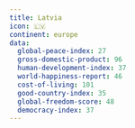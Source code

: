 ```yaml
---
title: Latvia
icon: 🇱🇻
continent: europe
data:
  global-peace-index: 27
  gross-domestic-product: 96
  human-development-index: 37
  world-happiness-report: 46
  cost-of-living: 101
  good-country-index: 35
  global-freedom-score: 48
  democracy-index: 37
---
```

